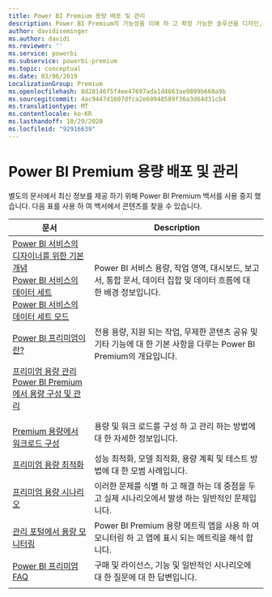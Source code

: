 ```yaml
---
title: Power BI Premium 용량 배포 및 관리
description: Power BI Premium의 가능성을 이해 하 고 확장 가능한 솔루션을 디자인, 배포, 모니터링 및 문제 해결 하는 방법을 알아봅니다.
author: davidiseminger
ms.author: davidi
ms.reviewer: ''
ms.service: powerbi
ms.subservice: powerbi-premium
ms.topic: conceptual
ms.date: 03/06/2019
LocalizationGroup: Premium
ms.openlocfilehash: 8d28146f5f4ee47697ada1d4663ae9899b660a9b
ms.sourcegitcommit: 4ac9447d1607dfca2e60948589f36a3d64d31cb4
ms.translationtype: MT
ms.contentlocale: ko-KR
ms.lasthandoff: 10/29/2020
ms.locfileid: "92916639"
---
```

# <a name="deploying-and-managing-power-bi-premium-capacities"></a>Power BI Premium 용량 배포 및 관리

별도의 문서에서 최신 정보를 제공 하기 위해 Power BI Premium 백서를 사용 중지 했습니다. 다음 표를 사용 하 여 백서에서 콘텐츠를 찾을 수 있습니다. 

| 문서 | Description |
|-----|----|
| [Power BI 서비스의 디자이너를 위한 기본 개념](../fundamentals/service-basic-concepts.md)</br>[Power BI 서비스의 데이터 세트](../connect-data/service-datasets-understand.md)</br>[Power BI 서비스의 데이터 세트 모드](../connect-data/service-dataset-modes-understand.md) | Power BI 서비스 용량, 작업 영역, 대시보드, 보고서, 통합 문서, 데이터 집합 및 데이터 흐름에 대 한 배경 정보입니다. |
| [Power BI 프리미엄이란?](../admin/service-premium-what-is.md) | 전용 용량, 지원 되는 작업, 무제한 콘텐츠 공유 및 기타 기능에 대 한 기본 사항을 다루는 Power BI Premium의 개요입니다.  |
| [프리미엄 용량 관리](../admin/service-premium-capacity-manage.md)</br>[Power BI Premium에서 용량 구성 및 관리](../admin/service-admin-premium-manage.md)
</br>[Premium 용량에서 워크로드 구성](../admin/service-admin-premium-workloads.md) | 용량 및 워크 로드를 구성 하 고 관리 하는 방법에 대 한 자세한 정보입니다. |
| [프리미엄 용량 최적화](../admin/service-premium-capacity-optimize.md) | 성능 최적화, 모델 최적화, 용량 계획 및 테스트 방법에 대 한 모범 사례입니다. |
| [프리미엄 용량 시나리오](../admin/service-premium-capacity-scenarios.md) | 이러한 문제를 식별 하 고 해결 하는 데 중점을 두고 실제 시나리오에서 발생 하는 일반적인 문제입니다. |
| [관리 포털에서 용량 모니터링](../admin/service-admin-premium-monitor-portal.md) | Power BI Premium 용량 메트릭 앱을 사용 하 여 모니터링 하 고 앱에 표시 되는 메트릭을 해석 합니다. |
| [Power BI 프리미엄 FAQ](../admin/service-premium-faq.md) | 구매 및 라이선스, 기능 및 일반적인 시나리오에 대 한 질문에 대 한 답변입니다. |
| | |
